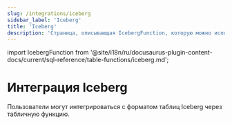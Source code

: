 ```yaml
---
slug: /integrations/iceberg
sidebar_label: 'Iceberg'
title: 'Iceberg'
description: 'Страница, описывающая IcebergFunction, которую можно использовать для интеграции ClickHouse с форматом таблиц Iceberg'
---
```


import IcebergFunction from '@site/i18n/ru/docusaurus-plugin-content-docs/current/sql-reference/table-functions/iceberg.md';


# Интеграция Iceberg

Пользователи могут интегрироваться с форматом таблиц Iceberg через табличную функцию.

<IcebergFunction/>
